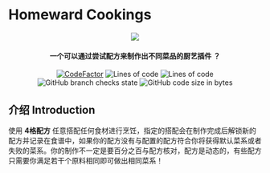 # Homeward Cookings


<p align="center">
<img src = "https://user-images.githubusercontent.com/39553613/145566584-494920e6-bdac-4c23-985d-9d00187c90e1.jpg">
</p>

<h4 align="center">一个可以通过尝试配方来制作出不同菜品的厨艺插件 ？</h4>
<p align="center">
<a href="https://www.codefactor.io/repository/github/caishangqi/homeward-webstorebridge/overview/plugin-webstore-bridge"><img src="https://www.codefactor.io/repository/github/caishangqi/homeward-webstorebridge/badge/plugin-webstore-bridge" alt="CodeFactor" /></a>
<img alt="Lines of code" src="https://img.shields.io/tokei/lines/github/Caishangqi/homeward-plugin-cooking">
<img alt="Lines of code" src="https://img.shields.io/badge/paper-1.18.2-green">
<img alt="GitHub branch checks state" src="https://img.shields.io/github/checks-status/Caishangqi/homeward-plugin-cooking/master?label=build">
<img alt="GitHub code size in bytes" src="https://img.shields.io/github/languages/code-size/Caishangqi/homeward-plugin-cooking">
</p>

## 介绍 Introduction
使用 **4格配方** 任意搭配任何食材进行烹饪，指定的搭配会在制作完成后解锁新的配方并记录在食谱中，如果你的配方没有与配置的配方符合你将获得默认菜系或者失败的菜系。你的制作不一定是要百分之百与配方核对，配方是动态的，有些配方只需要你满足若干个原料相同即可做出相同菜系！